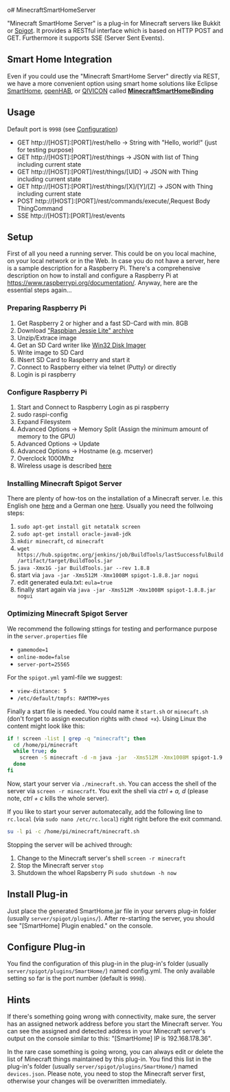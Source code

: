 o# MinecraftSmartHomeServer

"Minecraft SmartHome Server" is a plug-in for Minecraft servers like Bukkit or [Spigot](https://www.spigotmc.org/wiki/spigot/). It provides a RESTful interface which is based on HTTP POST and GET. Furthermore it supports SSE (Server Sent Events).

## Smart Home Integration

Even if you could use the "Minecraft SmartHome Server" directly via REST, we have a more convenient option using smart home solutions like Eclipse [SmartHome](http://www.eclipse.org/smarthome/), [openHAB](http://www.openhab.org/), or [QIVICON](https://www.qivicon.com/en/) called **[MinecraftSmartHomeBinding](https://github.com/wolter/MinecraftSmartHomeBinding)**

## Usage

Default port is `9998` (see [Configuration](#configure-plug-in))
* GET http://[HOST]:[PORT]/rest/hello -> String with "Hello, world!" (just for testing purpose)
* GET http://[HOST]:[PORT]/rest/things -> JSON with list of Thing including current state
* GET http://[HOST]:[PORT]/rest/things/[UID] -> JSON with Thing including current state
* GET http://[HOST]:[PORT]/rest/things/[X]/[Y]/[Z] -> JSON with Thing including current state
* POST http://[HOST]:[PORT]/rest/commands/execute/,Request Body ThingCommand
* SSE http://[HOST]:[PORT]/rest/events

## Setup

First of all you need a running server. This could be on you local machine, on your local network or in the Web. In case you do not have a server, here is a sample description for a Raspberry Pi. There's a comprehensive description on how to install and configure a Raspberry Pi at https://www.raspberrypi.org/documentation/. Anyway, here are the essential steps again...

### Preparing Raspberry Pi

1. Get Raspberry 2 or higher and a fast SD-Card with min. 8GB
2. Download ["Raspbian Jessie Lite" archive](https://www.raspberrypi.org/downloads/raspbian/)
3. Unzip/Extrace image
4. Get an SD Card writer like [Win32 Disk Imager](http://sourceforge.net/projects/win32diskimager/files/latest/download)
5. Write image to SD Card
6. INsert SD Card to Raspberry and start it
7. Connect to Raspberry either via telnet (Putty) or directly
8. Login is pi raspberry

### Configure Raspberry Pi

1. Start and Connect to Raspberry Login as pi raspberry
2. sudo raspi-config
3. Expand Filesystem
4. Advanced Options -> Memory Split (Assign the minimum amount of memory to the GPU)
4. Advanced Options -> Update
5. Advanced Options -> Hostname (e.g. mcserver)
6. Overclock 1000Mhz
7. Wireless usage is described [here](https://www.raspberrypi.org/documentation/configuration/wireless/wireless-cli.md)

### Installing Minecraft Spigot Server

There are plenty of how-tos on the installation of a Minecraft server. I.e. this English one [here](http://lemire.me/blog/2016/04/02/setting-up-a-robust-minecraft-server-on-a-raspberry-pi/) and a German one [here](https://jankarres.de/2013/04/raspberry-pi-minecraft-server-bukkitspigot-installieren/). Usually you need the follwoing steps:
1. `sudo apt-get install git netatalk screen`
2. `sudo apt-get install oracle-java8-jdk`
3. `mkdir minecraft`, `cd minecraft`
4. `wget https://hub.spigotmc.org/jenkins/job/BuildTools/lastSuccessfulBuild/artifact/target/BuildTools.jar`
5. `java -Xmx1G -jar BuildTools.jar --rev 1.8.8`
6. start via `java -jar -Xms512M -Xmx1008M spigot-1.8.8.jar nogui`
7. edit generated eula.txt: `eula=true`
8. finally start again via `java -jar -Xms512M -Xmx1008M spigot-1.8.8.jar nogui`

### Optimizing Minecraft Spigot Server

We recommend the following sttings for testing and performance purpose in the `server.properties` file
* `gamemode=1`
* `online-mode=false`
* `server-port=25565`

For the `spigot.yml` yaml-file we suggest:
* `view-distance: 5`
* `/etc/default/tmpfs: RAMTMP=yes`

Finally a start file is needed. You could name it `start.sh` or `minecaft.sh` (don't forget to assign execution rights with `chmod +x`). Using Linux the content might look like this:
```Bash
if ! screen -list | grep -q "minecraft"; then
  cd /home/pi/minecraft
  while true; do
    screen -S minecraft -d -m java -jar  -Xms512M -Xmx1008M spigot-1.9.jar nogui  && break
  done
fi
```
Now, start your server via `./minecraft.sh`. You can access the shell of the server via `screen -r minecraft`. You exit the shell via _ctrl + a, d_ (please note, _ctrl + c_ kills the whole server).

If you like to start your server automatecally, add the following line to `rc.local` (via `sudo nano /etc/rc.local`) right right before the exit command.
```bash
su -l pi -c /home/pi/minecraft/minecraft.sh
```
Stopping the server will be achived through:
1. Change to the Minecraft server's shell `screen -r minecraft`
2. Stop the Minecraft server `stop`
3. Shutdown the whoel Rapsberry Pi `sudo shutdown -h now`

## Install Plug-in

Just place the generated SmartHome.jar file in your servers plug-in folder (usually `server/spigot/plugins/`). After re-starting the server, you should see "[SmartHome] Plugin enabled." on the console.

## Configure Plug-in

You find the configuration of this plug-in in the plug-in's folder (usually `server/spigot/plugins/SmartHome/`) named config.yml. The only available setting so far is the port number (default is `9998`).

## Hints

If there's something going wrong with connectivity, make sure, the server has an assigned network address before you start the Minecraft server. You can see the assigned and detected address in your Minecraft server's output on the console similar to this: "[SmartHome] IP is 192.168.178.36". 

In the rare case something is going wrong, you can always edit or delete the list of Minecraft things maintained by this plug-in. You find this list in the plug-in's folder (usually `server/spigot/plugins/SmartHome/`) named `devices.json`. Please note, you need to stop the Minecraft server first, otherwise your changes will be overwritten immediately.
